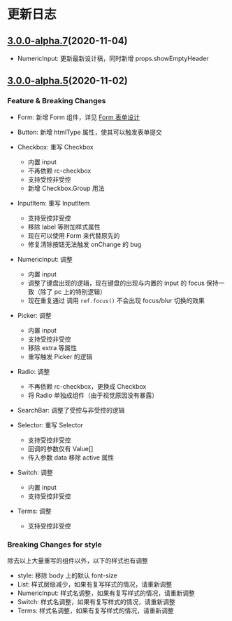 # 更新日志

## [3.0.0-alpha.7](https://github.com/ant-design/ant-design-mobile/compare/v3.0.0-alpha.5...v3.0.0-alpha.7)(2020-11-04)
* NumericInput: 更新最新设计稿，同时新增 props.showEmptyHeader

## [3.0.0-alpha.5](https://github.com/ant-design/ant-design-mobile/compare/v3.0.0-alpha.4...v3.0.0-alpha.5)(2020-11-02)

### Feature & Breaking Changes
* Form: 新增 Form 组件，详见 [Form 表单设计](../wiki/form)

* Button: 新增 htmlType 属性，使其可以触发表单提交

* Checkbox: 重写 Checkbox
  * 内置 input
  * 不再依赖 rc-checkbox
  * 支持受控非受控
  * 新增 Checkbox.Group 用法

* InputItem: 重写 InputItem
  * 支持受控非受控
  * 移除 label 等附加样式属性
  * 现在可以使用 Form 来代替原先的
  * 修复清除按钮无法触发 onChange 的 bug

* NumericInput: 调整
  * 内置 input
  * 调整了键盘出现的逻辑，现在键盘的出现与内置的 input 的 focus 保持一致（除了 pc 上的特别逻辑）
  * 现在重复通过 调用 `ref.focus()` 不会出现 focus/blur 切换的效果

* Picker: 调整
  * 内置 input
  * 支持受控非受控
  * 移除 extra 等属性
  * 重写触发 Picker 的逻辑

* Radio: 调整
  * 不再依赖 rc-checkbox，更换成 Checkbox
  * 将 Radio 单独成组件（由于视觉原因没有暴露）

* SearchBar: 调整了受控与非受控的逻辑

* Selector: 重写 Selector
  * 支持受控非受控
  * 回调的参数仅有 Value[]
  * 传入参数 data 移除 active 属性

* Switch: 调整
  * 内置 input
  * 支持受控非受控

* Terms: 调整
  * 支持受控非受控

### Breaking Changes for style
除去以上大量重写的组件以外，以下的样式也有调整
* style: 移除 body 上的默认 font-size
* List: 样式层级减少，如果有复写样式的情况，请重新调整
* NumericInput: 样式名调整，如果有复写样式的情况，请重新调整
* Switch: 样式名调整，如果有复写样式的情况，请重新调整
* Terms: 样式名调整，如果有复写样式的情况，请重新调整
